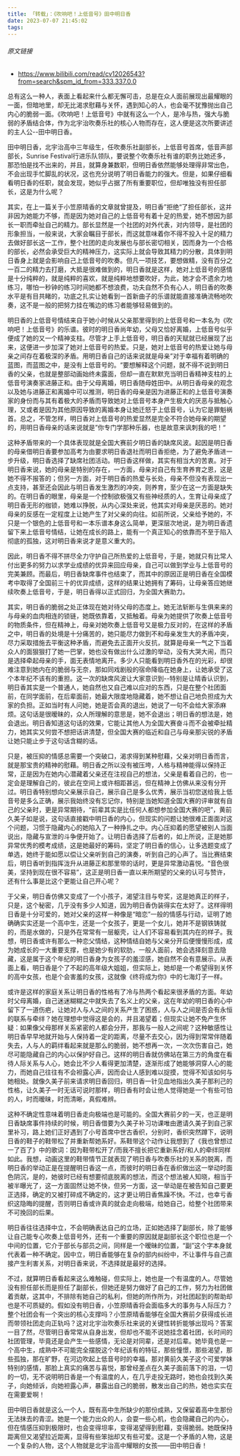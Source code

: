 ```yaml
---
title: 「转载」：《吹响吧！上低音号》田中明日香
date: 2023-07-07 21:45:02
tags:
---
```

###### 原文链接
* https://www.bilibili.com/read/cv12026543?from=search&spm_id_from=333.337.0.0

总有这么一种人，表面上看起来什么都无懈可击，总是在众人面前展现出最耀眼的一面，但暗地里，却无比渴求慰藉与关怀，遇到知心的人，也会毫不犹豫抛出自己内心的脆弱一面。《吹响吧！上低音号》中就有这么一个人，是冷与热，强大与脆弱的矛盾结合体，作为北宇治吹奏乐社的核心人物而存在，这人便是这次所要讲述的主人公--田中明日香。

田中明日香，北宇治高中三年级生，任吹奏乐社副部长，上低音号首席，低音声部部长，Sunrise Festival行进乐队领队，要说整个吹奏乐社有谁的职务比她还多，那恐怕是找不出来的，并且，就算身兼数职，但明日香依然能够处理得非常出色，不会出现手忙脚乱的状况，这也充分说明了明日香能力的强大。但是，如果仔细看看明日香的任职，就会发现，她似乎占据了所有重要职位，但却唯独没有担任部长，这是为什么呢？

其实，在上一篇关于小笠原晴香的文章就曾提及，明日香”拒绝“了担任部长，这并非因为她能力不够，而是因为她对自己的上低音号有着十足的热爱，她不想因为部长一职而牵扯自己的精力。部长显然是一个社团的对外代表，对内领导，是社团的形象担当，一般来说，大家会瞩目于部长，而这就意味着你不得不投入十足的精力去做好部长这一工作，整个社团的走向发展也与部长密切相关，因而身为一个合格的部长，必然会承受巨大的精神压力，这实际上就会导致其精力的分散，具体到明日香身上就是会影响自己上低音号的吹奏。但凡一项技艺，要想做精，没有百分之一百二的精力去打磨，大抵是很难做到的，明日香就是这样，她对上低音号的感情是十分纯粹的，就是纯粹的喜欢，就是纯粹地想要吹好，为此，她才会不遗余力地练习，哪怕一秒钟的练习时间她都不想浪费，功夫自然不负有心人，明日香的吹奏水平是有目共睹的，功底之扎实让她看到一首新曲子的乐谱就能直接准确流畅地吹奏，这不是一般的把努力挂在嘴边的练习者能够轻易做到的。

明日香的上低音号情结来自于她小时候从父亲那里得到的上低音号和一本名为《吹响吧！上低音号》的乐谱。彼时的明日香尚年幼，父母又恰好离婚，上低音号似乎便成了她的又一个精神支柱。尽管才上手上低音号，明日香的天赋就已经展现了出来，这便进一步加深了她对上低音号的热爱。只是，她对上低音号的热爱让她与母亲之间存在着极深的矛盾。用明日香自己的话来说就是母亲”对于幸福有着明确的蓝图，而蓝图之中，是没有上低音号的。“要想解释这个问题，就不得不说到明日香的父亲，也就是整部动画始终未露面，但却一直在默默充当明日香精神支柱的上低音号演奏家进藤正和。由于父母离婚，明日香随母姓田中。从明日香母亲的观念以及她与进藤正和离婚中可以推测，明日香的母亲是因为进藤正和的上低音号演奏家的身份而与其有着极大的矛盾而导致她对上低音号本身产生极大的厌恶与抵触心理，又或者是因为其他原因导致的离婚本身让她迁怒于上低音号，认为它是罪魁祸首。总之，不管怎样，明日香对上低音号的热爱显然是完全不符合她母亲的期望的，用明日香母亲的话来说就是”你专门学那种乐器，也是故意来讽刺我的吧！“

这种矛盾带来的一个具体表现就是全国大赛前夕明日香的缺席风波。起因是明日香的母亲借明日香要参加高考为由要求明日香退社而明日香拒绝，为了避免矛盾进一步升级，明日香选择了缺席社团活动。明日香这样做，其实有相当大的苦衷。对于明日香来说，她的母亲是特别的存在，一方面，母亲对自己有生育养育之恩，这是她不得不报答的；但另一方面，对于明日香的热爱与长处，母亲不但没有表现出一点支持，甚至还会因此与明日香发生激烈的冲突，则养育，至少在这一方面是缺失的。在明日香的眼里，母亲是一个控制欲极强又有些神经质的人，生育让母亲成了明日香无形的枷锁，她难以挣脱，从内心深处来说，他其实对母亲是厌恶的。她对母亲的反感在一定程度上让她产生了对父亲的向往。如前所说，父亲给予她的，不只是一个银色的上低音号和一本乐谱本身这么简单，更深层次地说，是为明日香遗留下来上低音号情结，让她在成长的路上，能有一个真正知心的依靠而不至于陷入彻底的孤独，这对明日香来说才是意义重大的。

因此，明日香不得不拼尽全力守护自己所热爱的上低音号，于是，她就只有比常人付出更多的努力以求学业成绩的优异来回应母亲，自己可以做到学业与上低音号的完美兼顾。而最后，明日香缺席事件也结束了，而其中的原因正是明日香在全国模考中取得了全国前三十的优异成绩，这样的结果让她拥有了筹码，让母亲答应她继续吹奏上低音号，于是，明日香得以正式回归，为全国大赛助力。

其实，明日香的脆弱之处正体现在她对待父母的态度上。她无法斩断与生俱来来的与母亲的血肉相连的锁链，她既依靠着，又抵触着。母亲为她提供了吹奏上低音号的物质条件，但在精神上，母亲对她吹奏上低音号又是极力反对的，在这样的矛盾之中，明日香的处境是十分痛苦的，她只能尽力做到不和母亲发生大的矛盾冲突，尽力采取措施去平衡这种矛盾，而避免去正面开火反抗，就算是母亲一气之下当着众人的面狠狠打了她一巴掌，她也没有做出什么过激的举动，没有大哭大闹，而只是选择牵起母亲的手，面无表情地离开。多少人只能看到明日香外在的光彩，却很难注意到她内在的脆弱与无奈，那如同戏剧般的宿命降临在她身上，让她承受了这个本年纪不该有的重担。这一次的缺席风波让大家意识到--特别是让晴香认识到，明日香其实是一个普通人，她自然也又自己难以应对的东西，只是在整个社团面前，在同学面前，在后辈面前，她最大限度地隐藏着，她不想让自己地负担成为大家的负担。正如当时有人问她，她是否会真的退出，她说了一句不会给大家添麻烦。这句话是很暧昧的，众人所理解的意思是，她不会退出；明日香的想法是，她会退出。明日香知道这句话的效果，它能让其他人为全国大赛奋斗而不会被牵扯精力，她其实又何尝不想把话讲清楚，但全国大赛的临近和自己与母亲那尖锐的矛盾让她只能止步于这句话含糊的话。

只是，被压抑的情感总需要一个突破口，渴求得到某种慰藉，父亲对明日香而言，就是那宝贵的精神的慰藉。明日香之所以没有被压垮，人格与精神能得以保持正常，正是因为在她内心潜藏着父亲还在注视自己的想法，父亲是看着自己的，也一定会是理解自己的，彼此在空间上或许相距甚远，但在精神上仿佛从来没有分开过。明日香特别想向父亲展示自己，展示自己是多么优秀，展示当初您送给我上低音号是多么正确，展示我始终没有忘记你，特别是当她知道全国大赛的评审就有自己的父亲时，更是异常期待，“前辈其实是比任何人都想参加全国大赛的吧”，黄前久美子如是说，这句话直接戳中明日香的内心，但现实的问题让她很难正面面对这个问题，习惯于隐藏内心的她陷入了一种挣扎之中。内心压抑着的愿望被别人当面说出，隐藏与宣泄的斗争便开始了。让明日香选择了后者的，如上所说，正是她那异常优秀的模考成绩，这是她最好的筹码，坚定了明日香的信心，让多选题变成了单选，她终于能如愿以偿让父亲听到自己的演奏，听到自己的心声了。当比赛结束后，明日香听到指挥泷升从进藤正和那里带的话时，更是异常激动喜悦。“音色很美，坚持到现在很不容易”，这正是明日香一直以来所期望的父亲的认可与赞许，还有什么事是比这个更能让自己开心呢？

于父亲，明日香仿佛又变成了一个小孩子，渴望注目与夸奖，这是她真正的样子，只是，这个秘密，几乎没有多少人知道，因为明日香伪装得实在太好了。这样得明日香是十分可爱的，她对父亲的这样一种像是“暗恋”一般的情感与行动，证明了她确确实实还是一个高中生，还是一个女孩子，更是一个女儿，她并不是钢铁铸就的，而是水做的，只是外在常常有一层躯壳，让人们不容易看到其内在的样子。我想，明日香或许有那么一种恋父情结，这种情结自她与父亲分开后便慢慢形成，成为她成长的一大重要支撑，也是她少有的软肋，一般人面前，她会选择刻意去隐藏，这是属于这个年纪的明日香身为女孩子的羞涩感，她自然不会有意展示。从表面上看，明日香是个了不起的高年级大姐姐，但实际上，她却是一个希望得到关怀的高中女孩，也是个会害羞的女孩，这就像《终将成为你》中的七海灯子一样。

或许是这样的家庭关系让明日香的性格有了冷与热两个看起来很矛盾的方面。年幼时父母离婚，自己迷迷糊糊之中就失去了名义上的父亲，这在年幼的明日香的心中留下了一道伤疤，让她对人与人之间的关系产生了困惑，人与人之间是否会有永恒的联系与牵绊？她在理想中觉得这是会的，并且渴望着；但现实让她不免产生怀疑：如果像父母那样关系紧密的人都会分开，那我与一般人之间呢？这种敏感性让明日香早早地就开始与人保持着一定的距离，尽量不去交心，因为得到常常伴随着失去，人与人的羁绊看起来就是那么的脆弱，她不想再一次，一次次伤害自己，她尽可能隐藏自己的内心以保护好自己。这样的明日香就仿佛站在第三方的角度在看待人际关系与人心，她会比不少人看得更加清楚，逐渐形成了她能够洞穿人心的能力，而她自己往往有不会袒露心声，因而会让人感到难以捉摸，觉得不知该如何与她相处。就像久美子前来请求明日香回归，明日香一针见血地指出久美子那利己的性格，让久美子一时无话可说时那样，明日香有时会让他人觉得她是一个有些可怕的人，时而暧昧，时而清晰，真假难辨。

这种不确定性意味着明日香走向极端也是可能的。全国大赛前夕的一天，也正是明日香缺席事件持续的时候，明日香借要为久美子补习功课唯由邀请久美子到自己家里补习，路上她们正好遇到了小号首席中世古香织，分别时，香织突然蹲下，说明日香的鞋子的鞋带松了并重新帮她系好。系鞋带这个动作让我想到了《我也曾想过一了百了》中的歌词：因为鞋带松开了/而我不擅长把它重新系好/和人的牵绊同样如此。我想，动画这里的鞋带情节正就表现了明日香与吹奏乐社的关系的脱离，而明日香的举动正是在提醒明日香这一点，而彼时的明日香在香织做出这一举动时面色阴沉，是的，她彼时已经有想要彻底脱离的想法，而这个想法被人知晓，相当于被半曝光了，这一方面固然让她不快，但另一方面，这一举动是在被告知自己要更正选择，确定的又被打碎成不确定的，这才更让明日香焦躁不快。不过，也幸亏香织这隐晦的提醒，否则明日香或许真的就会走向极端，给她自己，给整个社团带来不可挽回的后果。

明日香往往选择中立，不会明确表达自己的立场，正如她选择了副部长，除了能够让自己能专心吹奏上低音号外，还有一个重要的原因就是副部长这个职位也是一个中间的位置，它介于部长与部员之间，同样是一个暧昧的位置，“副”这个字本身就代表着一种不确定。因中立，明日香能够在复杂的部内纠纷中，不让事件与自己直接产生利害关系，对明日香来说，不选择就是最好的选择。

不过，就算明日香看起来这么难触碰，但实际上，她也是一个有温度的人。尽管她没有担任部长而是担任了副部长，但她还是努力做好了自己的工作，努力为社团做着贡献，这其中，不排除有她自己的私利，但她的所作所为，对社团起到的帮助却也是不可质疑的。假如没有明日香，小笠原晴香将会面临多大的事务与人际压力？整个社团会有一个突出的核心支撑吗？小笠原晴香能够在全国大赛前夕获得成长进而带领社团走向正轨吗？这对北宇治吹奏乐社来说的关键性转折能够出现吗？答案一目了然，尽管明日香常常从自身出发，但却也不能不说她挂念着社团，长时间的社团管理，毕竟还是会产生一些感情，无论是对同辈，还是对后辈。她毕竟也是一个高中生，成熟中不可能完全摆脱这个年纪该有的特征，那些憧憬，那些渴望，那些孤独，那在旷野，在河边吹起上低音号时的幸福，那对黄前久美子这个可爱学妹特别的感情，那脸上真实的痛苦与喜悦，那曾经差点在久美子面前落下的泪，一切的一切，无不说明明日香是一个有温度的人，在几乎走投无路时，她也会找到久美子，向她倾诉，向她袒露心声，暴露出自己的脆弱，散发出自己的热，她也实实在在需要爱啊！

田中明日香就是这么一个人，既有高中生所缺少的那份成熟，又保留着高中生那份无法抹去的青涩。她是一个能力出众的人，会耍一些心机，也会隐藏自己的内心，但在情感压抑到极限时，也会变得坦率，变得渴望得到慰藉，变得脆弱。她既保持距离但又渴望拉近距离，显得有些笨拙却又有些可爱。这是一个矛盾的人物，这是一个复杂的人物，这个人物就是北宇治高中耀眼的女孩——田中明日香！
